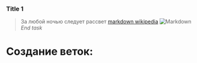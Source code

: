 ### Title 1
> За любой ночью следует рассвет
[markdown wikipedia](https://ru.wikipedia.org/wiki/Markdown)
![Markdown](https://www.pngegg.com/ru/png-zmbxe)
*End task*

# Создание веток: